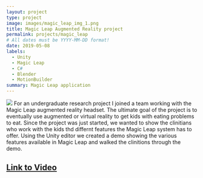 ```yaml
---
layout: project
type: project
image: images/magic_leap_img_1.png
title: Magic Leap Augmented Reality project
permalink: projects/magic_leap
# All dates must be YYYY-MM-DD format!
date: 2019-05-08
labels:
  - Unity
  - Magic Leap
  - C#
  - Blender
  - MotionBuilder
summary: Magic Leap application
---
```


<img class="ui large image" src="../images/magic_leap_img_2.png">
For an undergraduate research project I joined a team working with the Magic Leap augmented reality headset.  The ultimate goal of the project is to eventually use augmented or virtual reality to get kids with eating problems to eat. Since the project was just started, we wanted to show the clinitians who work with the kids thd differnt features the Magic Leap system has to offer. Using the Unity editor we created a demo showing the various features available in Magic Leap and walked the clinitions through the demo.

## [Link to Video](https://www.youtube.com/watch?v=YALy7Kbbug8)


